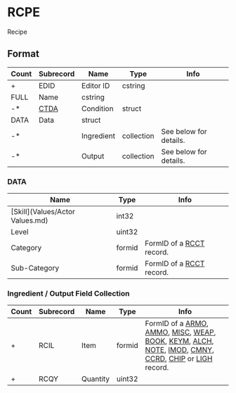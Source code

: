 RCPE
====

Recipe

## Format

Count | Subrecord | Name | Type | Info
------|-----------|------|------|-----
+ | EDID | Editor ID | cstring |
 | FULL | Name | cstring |
-* | [CTDA](Subrecords/CTDA.md) | Condition | struct |
 | DATA | Data | struct |
-* | | Ingredient | collection | See below for details.
-* | | Output | collection | See below for details.

### DATA

Name | Type | Info
-----|------|-----
[Skill](Values/Actor Values.md) | int32 |
Level | uint32 |
Category | formid | FormID of a [RCCT](RCCT.md) record.
Sub-Category | formid | FormID of a [RCCT](RCCT.md) record.

### Ingredient / Output Field Collection

Count | Subrecord | Name | Type | Info
------|-----------|------|------|-----
+ | RCIL | Item | formid | FormID of a [ARMO](ARMO.md), [AMMO](AMMO.md), [MISC](MISC.md), [WEAP](WEAP.md), [BOOK](BOOK.md), [KEYM](KEYM.md), [ALCH](ALCH.md), [NOTE](NOTE.md), [IMOD](IMOD.md), [CMNY](CMNY.md), [CCRD](CCRD.md), [CHIP](CHIP.md) or [LIGH](LIGH.md) record.
+ | RCQY | Quantity | uint32 |
